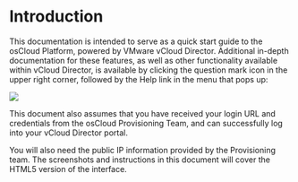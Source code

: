 # Introduction
This documentation is intended to serve as a quick start guide to the osCloud Platform, powered by VMware vCloud Director. Additional in-depth documentation for these features, as well as other functionality available within vCloud Director, is available by clicking the question mark icon in the upper right corner, followed by the Help link in the menu that pops up:

![](assets/portal/1-help.png)

This document also assumes that you have received your login URL and credentials from the osCloud Provisioning Team, and can successfully log into your vCloud Director portal.

You will also need the public IP information provided by the Provisioning team. The screenshots and instructions in this document will cover the HTML5 version of the interface.
